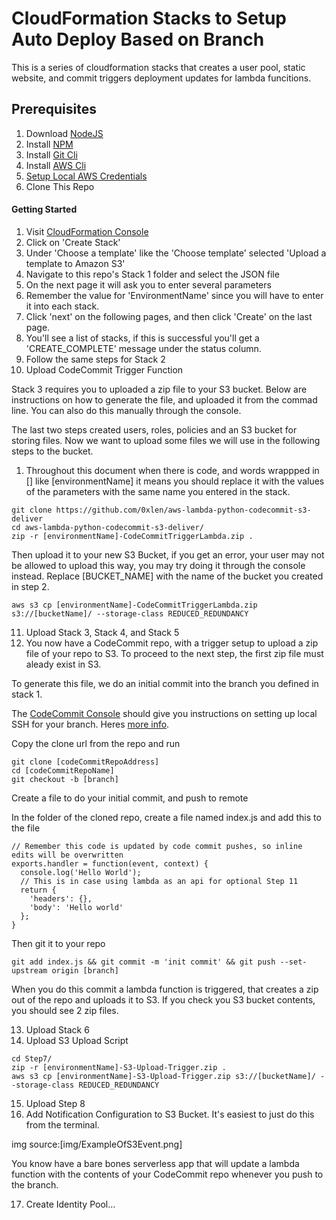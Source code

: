 # CloudFormation Stacks to Setup Auto Deploy Based on Branch

This is a series of cloudformation stacks that creates a user pool, static website, and commit triggers deployment updates for lambda funcitions.

## Prerequisites

1. Download [NodeJS](https://nodejs.org/en/download/)
2. Install [NPM](https://nodejs.org/en/download/)
3. Install [Git Cli](https://git-scm.com/book/en/v2/Getting-Started-Installing-Git)
4. Install [AWS Cli](https://docs.aws.amazon.com/cli/latest/userguide/installing.html)
5. [Setup Local AWS Credentials](https://docs.aws.amazon.com/cli/latest/userguide/cli-chap-getting-started.html)
6. Clone This Repo

#### Getting Started

1. Visit [CloudFormation Console](https://us-west-2.console.aws.amazon.com/cloudformation)
2. Click on 'Create Stack'
3. Under 'Choose a template' like the 'Choose template' selected 'Upload a template to Amazon S3'
4. Navigate to this repo's Stack 1 folder and select the JSON file
5. On the next page it will ask you to enter several parameters
6. Remember the value for 'EnvironmentName' since you will have to enter it into each stack.
7. Click 'next' on the following pages, and then click 'Create' on the last page.
8. You'll see a list of stacks, if this is successful you'll get a 'CREATE_COMPLETE' message under the status column.
9. Follow the same steps for Stack 2
10. Upload CodeCommit Trigger Function

Stack 3 requires you to uploaded a zip file to your S3 bucket. Below are instructions on how to generate the file, and uploaded it from the commad line. You can also do this manually through the console.

The last two steps created users, roles, policies and an S3 bucket for storing files. Now we want to upload some files we will use in the following steps to the bucket.

1. Throughout this document when there is code, and words wrappped in [] like [environmentName] it means you should replace it with the values of the parameters with the same name you entered in the stack.

```
git clone https://github.com/0xlen/aws-lambda-python-codecommit-s3-deliver
cd aws-lambda-python-codecommit-s3-deliver/
zip -r [environmentName]-CodeCommitTriggerLambda.zip .
```

Then upload it to your new S3 Bucket, if you get an error, your user may not be allowed to upload this way, you may try doing it through the console instead.  Replace [BUCKET_NAME] with the name of the bucket you created in step 2.

```
aws s3 cp [environmentName]-CodeCommitTriggerLambda.zip s3://[bucketName]/ --storage-class REDUCED_REDUNDANCY

```

11. Upload Stack  3, Stack 4, and Stack 5
12. You now have a CodeCommit repo, with a trigger setup to upload a zip file of your repo to S3.  To proceed to the next step, the first zip file must aleady exist in S3.

To generate this file, we do an initial commit into the branch you defined in stack 1.

The [CodeCommit Console](https://us-west-2.console.aws.amazon.com/codecommit/) should give you instructions on setting up local SSH for your branch. Heres [more info](https://docs.aws.amazon.com/console/codecommit/connect-https-unix).

Copy the clone url from the repo and run

```
git clone [codeCommitRepoAddress]
cd [codeCommitRepoName]
git checkout -b [branch]
```

Create a file to do your initial commit, and push to remote

In the folder of the cloned repo, create a file named index.js and add this to the file
```
// Remember this code is updated by code commit pushes, so inline edits will be overwritten
exports.handler = function(event, context) {
  console.log('Hello World');
  // This is in case using lambda as an api for optional Step 11
  return {
    'headers': {},
    'body': 'Hello world'
  };
}

```

Then git it to your repo

```
git add index.js && git commit -m 'init commit' && git push --set-upstream origin [branch]
```

When you do this commit a lambda function is triggered, that creates a zip out of the repo and uploads it to S3. If you check you S3 bucket contents, you should see 2 zip files.

13. Upload Stack 6
14. Upload S3 Upload Script

```
cd Step7/
zip -r [environmentName]-S3-Upload-Trigger.zip .
aws s3 cp [environmentName]-S3-Upload-Trigger.zip s3://[bucketName]/ --storage-class REDUCED_REDUNDANCY
```

15. Upload Step 8
16. Add Notification Configuration to S3 Bucket.  It's easiest to just do this from the terminal.

img source:[img/ExampleOfS3Event.png]

You know have a bare bones serverless app that will update a lambda function with the contents of your CodeCommit repo whenever you push to the branch.


17. Create Identity Pool...
